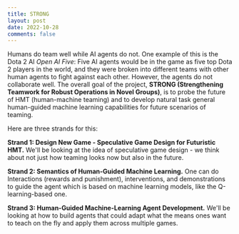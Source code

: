 ```yaml
---
title: STRONG
layout: post
date: 2022-10-28
comments: false
---
```


Humans do team well while AI agents do not. One example of this is the Dota 2 AI *Open AI Five*: Five AI agents would be in the game as five top Dota 2 players in the world, and they were broken into different teams with other human agents to fight against each other. However, the agents do not collaborate well. The overall goal of the project, **STRONG (Strengthening Teamwork for Robust Operations in Novel Groups)**, is to probe the future of HMT (human-machine teaming) and to develop natural task general human-guided machine learning capabilities for future scenarios of teaming.

Here are three strands for this:

**Strand 1: Design New Game - Speculative Game Design for Futuristic HMT.** We'll be looking at the idea of speculative game design - we think about not just how teaming looks now but also in the future.

**Strand 2: Semantics of Human-Guided Machine Learning.** One can do Interactions (rewards and punishment), interventions, and demonstrations to guide the agent which is based on machine learning models, like the Q-learning-based one.

**Strand 3: Human-Guided Machine-Learning Agent Development.** We'll be looking at how to build agents that could adapt what the means ones want to teach on the fly and apply them across multiple games.

